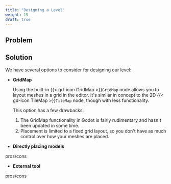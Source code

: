 ```yaml
---
title: "Designing a Level"
weight: 15
draft: true
---
```


## Problem

## Solution

We have several options to consider for designing our level:

* **GridMap**

    Using the built-in {{< gd-icon GridMap >}}`GridMap` node allows you to layout meshes in a grid in the editor. It's similar in concept to the 2D {{< gd-icon TileMap >}}`TileMap` node, though with less functionality.

    This option has a few drawbacks:

    1. The GridMap functionality in Godot is fairly rudimentary and hasn't been updated in some time.
    1. Placement is limited to a fixed grid layout, so you don't have as much control over how your meshes are placed.


* **Directly placing models**

pros/cons

* **External tool**

pros/cons
